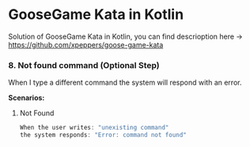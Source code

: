 # GooseGame Kata in Kotlin

Solution of GooseGame Kata in Kotlin, you can find descrioption here -> https://github.com/xpeppers/goose-game-kata


### 8. Not found command (Optional Step)
When I type a different command the system will respond with an error.

**Scenarios:**
1. Not Found
   ```js
   When the user writes: "unexisting command"
   the system responds: "Error: command not found"
   ```
